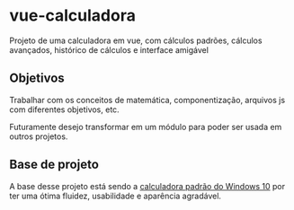 # vue-calculadora

Projeto de uma calculadora em vue, com cálculos padrões, cálculos avançados, histórico de cálculos e interface amigável

## Objetivos

Trabalhar com os conceitos de matemática, componentização, arquivos js com diferentes objetivos, etc.

Futuramente desejo transformar em um módulo para poder ser usada em outros projetos.

## Base de projeto

A base desse projeto está sendo a <a href="https://github.com/microsoft/calculator">calculadora padrão do Windows 10</a> por ter uma ótima fluidez, usabilidade e aparência agradável.
